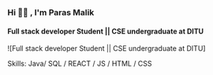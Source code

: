 ###  Hi 👋🏻 , I'm Paras Malik
#### Full stack developer Student || CSE undergraduate at DITU
![Full stack developer Student || CSE undergraduate at DITU]

Skills: Java/ SQL / REACT / JS / HTML / CSS






